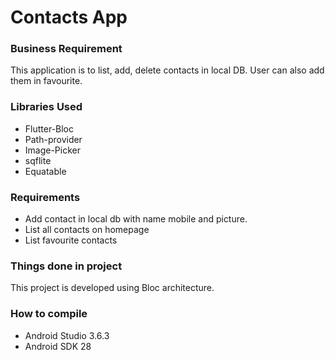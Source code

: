 
# Contacts App

### Business Requirement
This application is to list, add, delete contacts in local DB. User can also add them in favourite.

### Libraries Used
* Flutter-Bloc
* Path-provider
* Image-Picker
* sqflite
* Equatable

### Requirements
- Add contact in local db with name mobile and picture.
- List all contacts on homepage
- List favourite contacts

### Things done in project
This project is developed using Bloc architecture.

### How to compile
* Android Studio 3.6.3
* Android SDK 28
